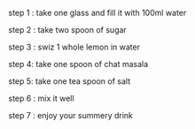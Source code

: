 step 1 : take one glass and fill it with 100ml water

step 2 : take two spoon of sugar 

step 3 : swiz 1 whole lemon in water

step 4: take one spoon of chat masala

step 5: take one tea spoon of salt 

step 6 : mix it well

step 7 : enjoy your summery drink